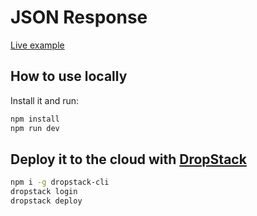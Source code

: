 # JSON Response

[Live example](https://reunify-json-response.cloud.dropstack.run)

## How to use locally

Install it and run:

```bash
npm install
npm run dev
```

## Deploy it to the cloud with [DropStack](https://dropstack.run)

```bash
npm i -g dropstack-cli
dropstack login
dropstack deploy
```